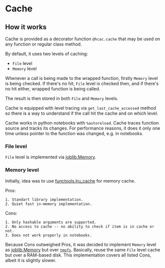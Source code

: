 # Cache

## How it works

Cache is provided as a decorator function `@hcac.cache` that may be used on any function or regular class method.

By default, it uses two levels of caching:

* `File` level
* `Memory` level

Whenever a call is being made to the wrapped function, firstly `Memory` level is being checked.
If there's no hit, `File` level is checked then, and if there's no hit either, wrapped function is being called.

The result is then stored in both `File` and `Memory` levels.

Cache is equipped with level tracing via `get_last_cache_accessed` method so there is a way to understand if the call hit the cache and on which level.

Cache works in python notebooks with `%autoreload`.
Cache traces function source and tracks its changes. For performance reasons, it does it only one time unless pointer to the function was changed, e.g. in notebooks.

### File level

`File` level is implemented via [joblib.Memory](https://joblib.readthedocs.io/en/latest/generated/joblib.Memory.html).

### Memory level

Initially, idea was to use [functools.lru_cache](https://docs.python.org/3/library/functools.html#functools.lru_cache) for memory cache.

Pros:
    
    1. Standart library implementation.
    2. Quiet fast in-memory implementation.
    
Cons:

    1. Only hashable arguments are supported.
    2. No access to cache -- no ability to check if item is in cache or not.
    3. Does not work properly in notebooks.

Because Cons outweighed Pros, it was decided to implement `Memory` level as [joblib.Memory](https://joblib.readthedocs.io/en/latest/generated/joblib.Memory.html) but over [`tmpfs`](https://uk.wikipedia.org/wiki/Tmpfs).
Basically, reuse the same `File` level cache but over a RAM-based disk. This implementation covers all listed Cons, albeit it is slightly slower.
